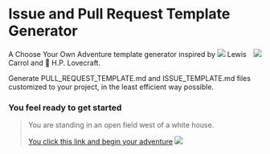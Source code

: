 # Issue and Pull Request Template Generator
<a href="https://www.talater.com/open-source-templates/"><img src="https://raw.githubusercontent.com/TalAter/open-source-templates/master/site/img/site-screenshot.png" align="right" /></a>
A Choose Your Own Adventure template generator inspired by ![](http://i.imgur.com/wK0LM2j.png) Lewis Carrol and :octopus: H.P. Lovecraft.

Generate PULL_REQUEST_TEMPLATE.md and ISSUE_TEMPLATE.md files customized to your project, in the least efficient way possible.

### You feel ready to get started

> You are standing in an open field west of a white house.
> 
> [You click this link and begin your adventure](https://www.talater.com/open-source-templates/) ![](http://i.imgur.com/YSWj6a6.gif)
